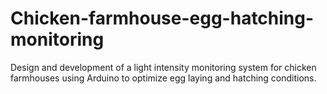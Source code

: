 # Chicken-farmhouse-egg-hatching-monitoring
Design and development of a light intensity monitoring system for chicken farmhouses using Arduino to optimize egg laying and hatching conditions.
